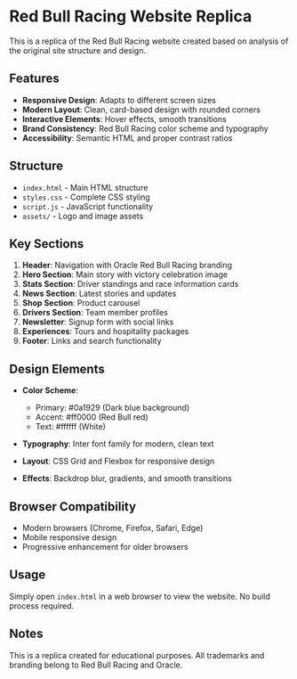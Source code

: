 # Red Bull Racing Website Replica

This is a replica of the Red Bull Racing website created based on analysis of the original site structure and design.

## Features

- **Responsive Design**: Adapts to different screen sizes
- **Modern Layout**: Clean, card-based design with rounded corners
- **Interactive Elements**: Hover effects, smooth transitions
- **Brand Consistency**: Red Bull Racing color scheme and typography
- **Accessibility**: Semantic HTML and proper contrast ratios

## Structure

- `index.html` - Main HTML structure
- `styles.css` - Complete CSS styling
- `script.js` - JavaScript functionality
- `assets/` - Logo and image assets

## Key Sections

1. **Header**: Navigation with Oracle Red Bull Racing branding
2. **Hero Section**: Main story with victory celebration image
3. **Stats Section**: Driver standings and race information cards
4. **News Section**: Latest stories and updates
5. **Shop Section**: Product carousel
6. **Drivers Section**: Team member profiles
7. **Newsletter**: Signup form with social links
8. **Experiences**: Tours and hospitality packages
9. **Footer**: Links and search functionality

## Design Elements

- **Color Scheme**: 
  - Primary: #0a1929 (Dark blue background)
  - Accent: #ff0000 (Red Bull red)
  - Text: #ffffff (White)
  
- **Typography**: Inter font family for modern, clean text
- **Layout**: CSS Grid and Flexbox for responsive design
- **Effects**: Backdrop blur, gradients, and smooth transitions

## Browser Compatibility

- Modern browsers (Chrome, Firefox, Safari, Edge)
- Mobile responsive design
- Progressive enhancement for older browsers

## Usage

Simply open `index.html` in a web browser to view the website. No build process required.

## Notes

This is a replica created for educational purposes. All trademarks and branding belong to Red Bull Racing and Oracle.